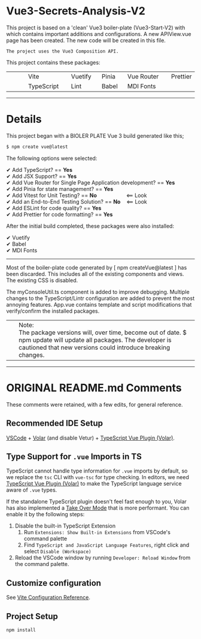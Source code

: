 # Vue3-Secrets-Analysis-V2

This project is based on a 'clean' Vue3 boiler-plate (Vue3-Start-V2) with which contains important additions and configurations. A new APIView.vue page has been created. The new code will be created in this file.
```sp
The project uses the Vue3 Composition API.
```

This project contains these packages:
<table>
	<tr>
		<td width="10%">
		<td>Vite
		<td>Vuetify
		<td>Pinia
		<td>Vue Router
		<td>Prettier
	</tr>
	<tr>
	<td width="10%">
		<td>TypeScript
		<td>Lint
		<td>Babel
		<td>MDI Fonts
		<td width="10%">
	</tr>
</table

***
***

# Details

This project began with a BIOLER PLATE Vue 3 build generated like this;

```sh
$ npm create vue@latest
```
The following options were selected:

✔ Add TypeScript?	== 		**Yes**<br>
✔ Add JSX Support?	==		**Yes**<br>
✔ Add Vue Router for Single Page Application development?	==		**Yes**<br>
✔ Add Pinia for state management?	==		**Yes**<br>
✔ Add Vitest for Unit Testing?	==		**No** &nbsp;&nbsp;&nbsp;&nbsp;&nbsp;&nbsp;&nbsp;&nbsp;&nbsp;&nbsp;&nbsp;&nbsp;&nbsp;&nbsp;&nbsp;&nbsp;&nbsp;&nbsp; <== Look <br>
✔ Add an End-to-End Testing Solution?	==		**No**&nbsp;&nbsp;&nbsp; <== Look <br>
✔ Add ESLint for code quality?	==		**Yes**<br>
✔ Add Prettier for code formatting? 	==		**Yes**<br>

After the initial build completed, these packages were also installed:

✔ Vuetify\
✔ Babel\
✔ MDI Fonts

***
Most of the boiler-plate code generated by [ npm createVue@latest ] has been discarded.
This includes all of the existing components and views. The existing CSS is disabled.

The myConsoleUtil.ts component is added to improve debugging.
Multiple changes to the TypeScript/Lintr configuration are added to prevent the most annoying features. 
App.vue contains template and script modifications that verify/confirm the installed packages.

<table><tr><td width="5%"></><td >
Note:<br>
The package versions will, over time, become out of date. $ npm update will update all packages. The developer is cautioned that new versions could introduce breaking changes.

</td></tr></table>

***


# ORIGINAL README.md Comments

These comments were retained, with a few edits, for general reference.

## Recommended IDE Setup

[VSCode](https://code.visualstudio.com/) + [Volar](https://marketplace.visualstudio.com/items?itemName=Vue.volar) (and disable Vetur) + [TypeScript Vue Plugin (Volar)](https://marketplace.visualstudio.com/items?itemName=Vue.vscode-typescript-vue-plugin).

## Type Support for `.vue` Imports in TS

TypeScript cannot handle type information for `.vue` imports by default, so we replace the `tsc` CLI with `vue-tsc` for type checking. In editors, we need [TypeScript Vue Plugin (Volar)](https://marketplace.visualstudio.com/items?itemName=Vue.vscode-typescript-vue-plugin) to make the TypeScript language service aware of `.vue` types.

If the standalone TypeScript plugin doesn't feel fast enough to you, Volar has also implemented a [Take Over Mode](https://github.com/johnsoncodehk/volar/discussions/471#discussioncomment-1361669) that is more performant. You can enable it by the following steps:

1. Disable the built-in TypeScript Extension
    1) Run `Extensions: Show Built-in Extensions` from VSCode's command palette
    2) Find `TypeScript and JavaScript Language Features`, right click and select `Disable (Workspace)`
2. Reload the VSCode window by running `Developer: Reload Window` from the command palette.

## Customize configuration

See [Vite Configuration Reference](https://vitejs.dev/config/).

## Project Setup

```sh
npm install
```